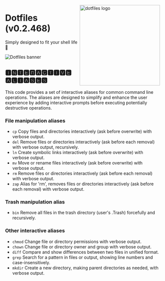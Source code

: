 <!-- markdownlint-disable MD033 MD041 MD043 -->

<img
src="https://kura.pro/dotfiles/v2/images/logos/dotfiles.svg"
alt="dotfiles logo"
width="261"
align="right"
/>

<!-- markdownlint-enable MD033 MD041 -->

# Dotfiles (v0.2.468)

Simply designed to fit your shell life 🐚

![Dotfiles banner][banner]

## 🅸🅽🆃🅴🆁🅰🅲🆃🅸🆅🅴 🅰🅻🅸🅰🆂🅴🆂

This code provides a set of interactive aliases for common command line
operations. The aliases are designed to simplify and enhance the user
experience by adding interactive prompts before executing potentially
destructive operations.

### File manipulation aliases

* `cp` Copy files and directories interactively (ask before overwrite) with
verbose output.
* `del` Remove files or directories interactively (ask before each removal)
with verbose output, recursively.
* `ln` Create symbolic links interactively (ask before overwrite) with verbose
output.
* `mv` Move or rename files interactively (ask before overwrite) with verbose
output.
* `rm` Remove files or directories interactively (ask before each removal) with
verbose output.
* `zap` Alias for 'rm', removes files or directories interactively (ask before
each removal) with verbose output.

### Trash manipulation alias

* `bin` Remove all files in the trash directory (user's .Trash) forcefully and
recursively.

### Other interactive aliases

* `chmod` Change file or directory permissions with verbose output.
* `chown` Change file or directory owner and group with verbose output.
* `diff` Compare and show differences between two files in unified format.
* `grep` Search for a pattern in files or output, showing line numbers and
case-insensitively.
* `mkdir` Create a new directory, making parent directories as needed, with
verbose output.

[banner]: https://kura.pro/dotfiles/v2/images/titles/title-dotfiles.svg

